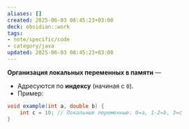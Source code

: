 ```yaml
---
aliases: []
created: 2025-06-03 08:45:23+03:00
deck: obsidian::work
tags:
- note/specific/code
- category/java
updated: 2025-06-03 08:45:23+03:00
---
```


**Организация локальных переменных в памяти**
—
- Адресуются по **индексу** (начиная с `0`).
- Пример:

```java
void example(int a, double b) {
	int c = 10; // Локальные переменные: 0=a, 1-2=b, 3=c
}
```
